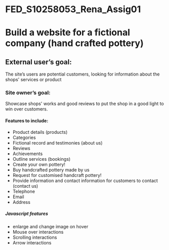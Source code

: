 # FED_S10258053_Rena_Assig01
# Build a website for a fictional company (hand crafted pottery)
## External user’s goal:
The site’s users are potential customers, looking for information about the shops' services or product

### Site owner’s goal:
Showcase shops' works and good reviews to put the shop in a good light to win over customers.

#### Features to include:
-   Product details (products)
-   Categories
-   Fictional record and testimonies (about us)
-   Reviews
-   Achievements 
-   Outline services (bookings)
-   Create your own pottery!
-   Buy handcrafted pottery made by us
-   Request for customised handcraft pottery!
-   Provide information and contact information for customers to contact (contact us)
 -  Telephone
 -  Email 
 -  Address 

##### Javascript features
-   enlarge and change image on hover
-   Mouse over interactions 
-   Scrolling interactions
-   Arrow interactions

